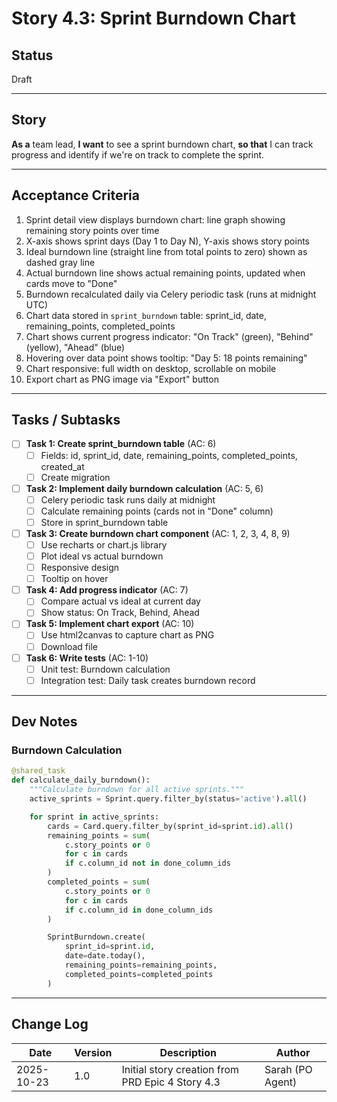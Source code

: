 # Story 4.3: Sprint Burndown Chart

## Status
Draft

---

## Story

**As a** team lead,
**I want** to see a sprint burndown chart,
**so that** I can track progress and identify if we're on track to complete the sprint.

---

## Acceptance Criteria

1. Sprint detail view displays burndown chart: line graph showing remaining story points over time
2. X-axis shows sprint days (Day 1 to Day N), Y-axis shows story points
3. Ideal burndown line (straight line from total points to zero) shown as dashed gray line
4. Actual burndown line shows actual remaining points, updated when cards move to "Done"
5. Burndown recalculated daily via Celery periodic task (runs at midnight UTC)
6. Chart data stored in `sprint_burndown` table: sprint_id, date, remaining_points, completed_points
7. Chart shows current progress indicator: "On Track" (green), "Behind" (yellow), "Ahead" (blue)
8. Hovering over data point shows tooltip: "Day 5: 18 points remaining"
9. Chart responsive: full width on desktop, scrollable on mobile
10. Export chart as PNG image via "Export" button

---

## Tasks / Subtasks

- [ ] **Task 1: Create sprint_burndown table** (AC: 6)
  - [ ] Fields: id, sprint_id, date, remaining_points, completed_points, created_at
  - [ ] Create migration

- [ ] **Task 2: Implement daily burndown calculation** (AC: 5, 6)
  - [ ] Celery periodic task runs daily at midnight
  - [ ] Calculate remaining points (cards not in "Done" column)
  - [ ] Store in sprint_burndown table

- [ ] **Task 3: Create burndown chart component** (AC: 1, 2, 3, 4, 8, 9)
  - [ ] Use recharts or chart.js library
  - [ ] Plot ideal vs actual burndown
  - [ ] Responsive design
  - [ ] Tooltip on hover

- [ ] **Task 4: Add progress indicator** (AC: 7)
  - [ ] Compare actual vs ideal at current day
  - [ ] Show status: On Track, Behind, Ahead

- [ ] **Task 5: Implement chart export** (AC: 10)
  - [ ] Use html2canvas to capture chart as PNG
  - [ ] Download file

- [ ] **Task 6: Write tests** (AC: 1-10)
  - [ ] Unit test: Burndown calculation
  - [ ] Integration test: Daily task creates burndown record

---

## Dev Notes

### Burndown Calculation

```python
@shared_task
def calculate_daily_burndown():
    """Calculate burndown for all active sprints."""
    active_sprints = Sprint.query.filter_by(status='active').all()

    for sprint in active_sprints:
        cards = Card.query.filter_by(sprint_id=sprint.id).all()
        remaining_points = sum(
            c.story_points or 0
            for c in cards
            if c.column_id not in done_column_ids
        )
        completed_points = sum(
            c.story_points or 0
            for c in cards
            if c.column_id in done_column_ids
        )

        SprintBurndown.create(
            sprint_id=sprint.id,
            date=date.today(),
            remaining_points=remaining_points,
            completed_points=completed_points
        )
```

---

## Change Log

| Date | Version | Description | Author |
|------|---------|-------------|--------|
| 2025-10-23 | 1.0 | Initial story creation from PRD Epic 4 Story 4.3 | Sarah (PO Agent) |
